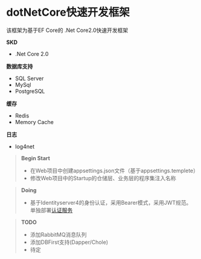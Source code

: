 # dotNetCore快速开发框架

该框架为基于EF Core的 .Net Core2.0快速开发框架

**SKD**
- .Net Core 2.0

**数据库支持**
- SQL Server
- MySql
- PostgreSQL

**缓存**
- Redis
- Memory Cache

**日志**
- log4net

>**Begin Start**
>- 在Web项目中创建appsettings.json文件（基于appsettings.templete）
>- 修改Web项目中的Startup的仓储层、业务层的程序集注入名称

>**Doing**
>- 基于Identityserver4的身份认证，采用Bearer模式，采用JWT规范。单独部署[认证服务](https://gogs.danggui.fun/ferdinandhuang/AuthPlatform)

>**TODO**
>- 添加RabbitMQ消息队列
>- 添加DBFirst支持(Dapper/Chole)
>- 待定